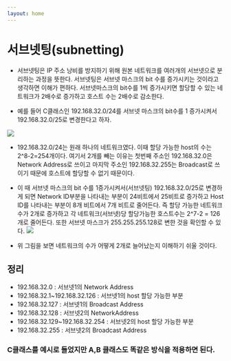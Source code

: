 ```yaml
---
layout: home
---
```

# 서브넷팅(subnetting)
- 서브넷팅은 IP 주소 낭비를 방지하기 위해 원본 네트워크를 여러개의 서브넷으로 분리하는 과정을 뜻한다. 서브넷팅은 서브넷 마스크의 bit 수를 증가시키는 것이라고 생각하면 이해가 편하다. 서브넷마스크의 bit수를 1씩 증가시키면 할당할 수 있는 네트워크가 2배수로 증가하고 호스트 수는 2배수로 감소한다.

- 예를 들어 C클래스인 192.168.32.0/24를 서브넷 마스크의 bit수를 1 증가시켜서 192.168.32.0/25로 변경한다고 하자.

![](https://img1.daumcdn.net/thumb/R1280x0/?scode=mtistory2&fname=https%3A%2F%2Fblog.kakaocdn.net%2Fdn%2F6SjjS%2Fbtrc6SWV21s%2FOY1dETr3NFok9xFOUqlmL0%2Fimg.png)
- 192.168.32.0/24는 원래 하나의 네트워크였다. 이때 할당 가능한 host의 수는 2^8-2=254개이다. 여기서 2개를 빼는 이유는 첫번째 주소인 192.168.32.0은 Network Address로 쓰이고 마지막 주소인 192.168.32.255는 Broadcast로 쓰이기 때문에 호스트에 할당할 수 없기 때문이다. 


- 이 때 서브넷 마스크의 bit 수를 1증가시켜서(서브넷팅) 192.168.32.0/25로 변경하게 되면 Network ID부분을 나타내는 부분이 24비트에서 25비트로 증가하고 Host ID를 나타내는 부분이 8개 비트에서 7개 비트로 줄어든다. 즉 할당 가능한 네트워크 수가 2개로 증가하고 각 네트워크(서브넷)당 할당가능한 호스트수는 2^7-2 = 126개로 줄어든다. 또한 서브넷 마스크가 255.255.255.128로 변한 것을 확인할 수 있다. 
![](https://img1.daumcdn.net/thumb/R1280x0/?scode=mtistory2&fname=https%3A%2F%2Fblog.kakaocdn.net%2Fdn%2F6FLpU%2Fbtrc4Eq73Y6%2F4UO6HatVeyFNqux5OLjse1%2Fimg.png)

- 위 그림을 보면 네트워크의 수가 어떻게 2개로 늘어났는지 이해하기 쉬울 것이다.

## 정리

- 192.168.32.0 : 서브넷1의 Network Address
- 192.168.32.1~192.168.32.126 : 서브넷1의 host 할당 가능한 부분
- 192.168.32.127 : 서브넷1의 Broadcast Address 
- 192.168.32.128 : 서브넷2의 NetworkAddress
- 192.168.32.129~192.168.32.254 : 서브넷2의 host 할당 가능한 부분
- 192.168.32.255 : 서브넷2의 Broadcast Address 
### C클래스를 예시로 들었지만 A,B 클래스도 똑같은 방식을 적용하면 된다. 